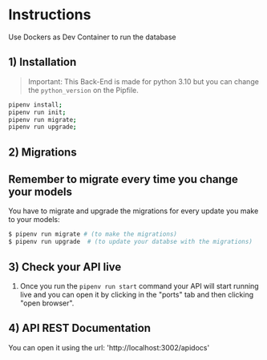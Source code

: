 # Instructions

Use Dockers as Dev Container to run the database

## 1) Installation

> Important: This Back-End is made for python 3.10 but you can change the `python_version` on the Pipfile.

```sh
pipenv install;
pipenv run init;
pipenv run migrate;
pipenv run upgrade;
```

## 2) Migrations

## Remember to migrate every time you change your models

You have to migrate and upgrade the migrations for every update you make to your models:

```bash
$ pipenv run migrate # (to make the migrations)
$ pipenv run upgrade  # (to update your databse with the migrations)
```

## 3) Check your API live

1. Once you run the `pipenv run start` command your API will start running live and you can open it by clicking in the "ports" tab and then clicking "open browser".

## 4) API REST Documentation

You can open it using the url: 'http://localhost:3002/apidocs'


